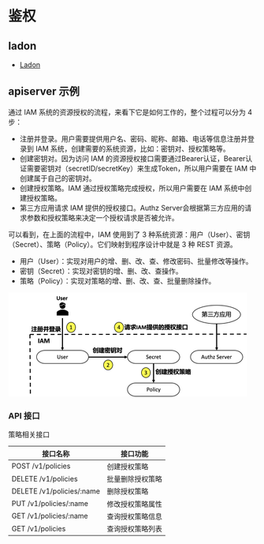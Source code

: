 # 鉴权

## ladon

- [Ladon](20_ladon/README.md)

## apiserver 示例

通过 IAM 系统的资源授权的流程，来看下它是如何工作的，整个过程可以分为 4 步：

- 注册并登录。用户需要提供用户名、密码、昵称、邮箱、电话等信息注册并登录到 IAM 系统，创建需要的系统资源，比如：密钥对、授权策略等。
- 创建密钥对。因为访问 IAM 的资源授权接口需要通过Bearer认证，Bearer认证需要密钥对（secretID/secretKey）来生成Token，所以用户需要在 IAM 中创建属于自己的密钥对。
- 创建授权策略。IAM 通过授权策略完成授权，所以用户需要在 IAM 系统中创建授权策略。
- 第三方应用请求 IAM 提供的授权接口。Authz Server会根据第三方应用的请求参数和授权策略来决定一个授权请求是否被允许。

可以看到，在上面的流程中，IAM 使用到了 3 种系统资源：用户（User）、密钥（Secret）、策略（Policy）。它们映射到程序设计中就是 3 种 REST 资源。

- 用户（User）：实现对用户的增、删、改、查、修改密码、批量修改等操作。
- 密钥（Secret）：实现对密钥的增、删、改、查操作。
- 策略（Policy）：实现对策略的增、删、改、查、批量删除操作。

<img src="figures/image-20221024160507988.png" alt="image-20221024160507988" style="zoom:50%;" />

### API 接口

策略相关接口

| **接口名称**               | **接口功能**     |
| -------------------------- | ---------------- |
| POST  /v1/policies         | 创建授权策略     |
| DELETE  /v1/policies       | 批量删除授权策略 |
| DELETE  /v1/policies/:name | 删除授权策略     |
| PUT  /v1/policies/:name    | 修改授权策略属性 |
| GET  /v1/policies/:name    | 查询授权策略信息 |
| GET  /v1/policies          | 查询授权策略列表 |



